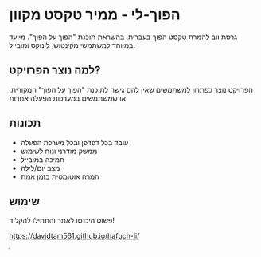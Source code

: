 # הפוך-לי - ממיר טקסט מקוון

גרסת ווב להמרת טקסט הפוך בעברית, בהשראת תוכנת "הפוך על הפוך". מיועד במיוחד למשתמשי מקינטוש, לינוקס ומובייל.

## למה נוצר הפרויקט?
הפרויקט נוצר כפתרון למשתמשים שאין להם גישה לתוכנת "הפוך על הפוך" המקורית, או שמשתמשים במערכות הפעלה אחרות.

## תכונות
- עובד בכל דפדפן ובכל מערכת הפעלה
- ממשק מודרני ונוח לשימוש
- תמיכה במובייל
- מצב יום/לילה
- המרה אוטומטית בזמן אמת

## שימוש
פשוט היכנסו לאתר והתחילו להקליד!

https://davidtam561.github.io/hafuch-li/


ֿ


